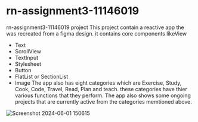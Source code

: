 # rn-assignment3-11146019
rn-assignment3-11146019 project
This project contain a reactive app the was recreated from a figma design.
it contains core components likeView
- Text
- ScrollView
- TextInput
- Stylesheet
- Button
- FlatList or SectionList
- Image
  The app also has eight categories which are Exercise, Study, Cook, Code, 
Travel, Read, Plan and teach. these categories have thier various functions that they perform.
  The app also shows some ongoing projects that are currently active from the categories memtioned above.
  
![Screenshot 2024-06-01 150615](https://github.com/PAA-KWASI08/rn-assignment3-11146019/assets/170183141/81f19266-36df-405f-a81b-cb784c00ee14)

